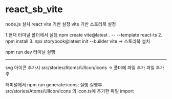 # react_sb_vite


node.js 설치
react vite 기반 설정
vite 기반 스토리북 설정

1.현재 터미널 폴더에서 실행
npm create vite@latest . -- --template react-ts
2. npm install
3. npx storybook@latest init --builder vite -> 스토리북 설치



npm run dev 터미널 실행


------------------------------------
svg 아이콘 추가시 
src/stories/Atoms/UIIcon/icons -> 폴더에 파일 추가 
파일 추가후 

터미널에서 npm run generate:icons; 실행
실행후 src/stories/Atoms/UIIcon/icons 의 icon.ts에 추가한 파일 import 



